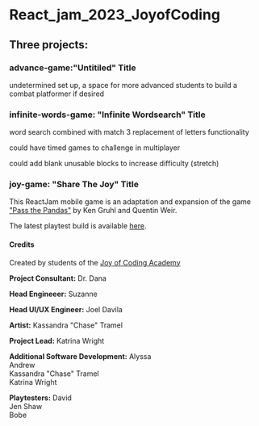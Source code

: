# React_jam_2023_JoyofCoding

## Three projects:

### advance-game:"Untitiled" Title
undetermined set up, a space for more advanced students to build a combat platformer if desired

### infinite-words-game: "Infinite Wordsearch" Title
word search combined with match 3 replacement of letters functionality

could have timed games to challenge in multiplayer

could add blank unusable blocks to increase difficulty (stretch)

### joy-game: "Share The Joy" Title
This ReactJam mobile game is an adaptation and expansion of the game ["Pass the Pandas"](https://www.ultraprogames.com/products/pass-the-pandas) by Ken Gruhl and Quentin Weir.

The latest playtest build is available [here](https://app.rune.ai/?__cli=1&gameUrl=https%3A%2F%2Fgames-production.rune.ai%2F120%2F10&multiplayer=1&playtest=1).
#### Credits

Created by students of the [Joy of Coding Academy](https://joyofcoding.academy/)

**Project Consultant:**
Dr. Dana

**Head Engineeer:**
Suzanne 

**Head UI/UX Engineer:**
Joel Davila

**Artist:**
Kassandra "Chase" Tramel

**Project Lead:**
Katrina Wright

**Additional Software Development:**
Alyssa  
Andrew  
Kassandra "Chase" Tramel  
Katrina Wright  

**Playtesters:**
David  
Jen Shaw  
Bobe  



